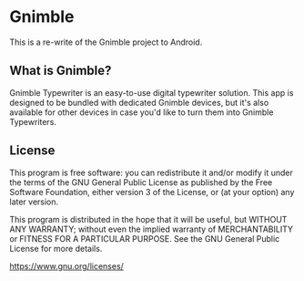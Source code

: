 # Gnimble

This is a re-write of the Gnimble project to Android.

## What is Gnimble?

Gnimble Typewriter is an easy-to-use digital typewriter solution. This app is designed to be bundled with dedicated Gnimble devices, but it's also available for other devices in case you'd like to turn them into Gnimble Typewriters.

## License

This program is free software: you can redistribute it and/or modify it under the terms of the GNU General Public License as published by the Free Software Foundation, either version 3 of the License, or (at your option) any later version.

This program is distributed in the hope that it will be useful, but WITHOUT ANY WARRANTY; without even the implied warranty of MERCHANTABILITY or FITNESS FOR A PARTICULAR PURPOSE. See the GNU General Public License for more details.

https://www.gnu.org/licenses/